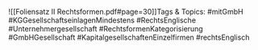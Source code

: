 
![[Foliensatz II Rechtsformen.pdf#page=30]]Tags & Topics:
   #mitGmbH
   #KGGesellschaftseinlagenMindestens
   #RechtsEnglische
   #Unternehmergesellschaft
   #RechtsformenKategorisierung
   #GmbHGesellschaft
   #KapitalgesellschaftenEinzelfirmen
   #rechtsEnglisch